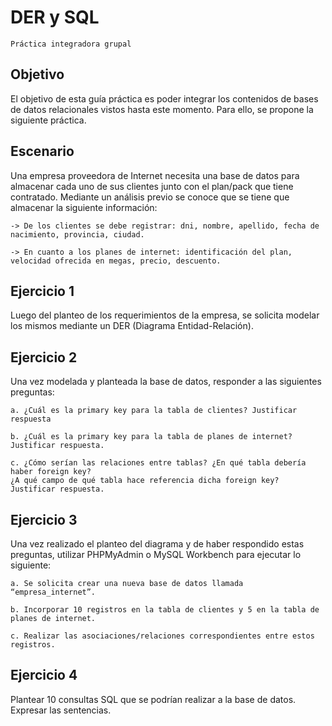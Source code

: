 # DER y SQL
    Práctica integradora grupal
## Objetivo

El objetivo de esta guía práctica es poder integrar los contenidos de bases de datos relacionales vistos hasta este momento. Para ello, se propone la siguiente práctica.

## Escenario
Una empresa proveedora de Internet necesita una base de datos para almacenar cada uno de sus clientes junto con el plan/pack que tiene contratado.
Mediante un análisis previo se conoce que se tiene que almacenar la siguiente información:

    -> De los clientes se debe registrar: dni, nombre, apellido, fecha de nacimiento, provincia, ciudad.

    -> En cuanto a los planes de internet: identificación del plan, velocidad ofrecida en megas, precio, descuento.
    
## Ejercicio 1
Luego del planteo de los requerimientos de la empresa, se solicita modelar los mismos mediante un DER (Diagrama Entidad-Relación).

## Ejercicio 2
Una vez modelada y planteada la base de datos, responder a las siguientes preguntas:

    a. ¿Cuál es la primary key para la tabla de clientes? Justificar respuesta

    b. ¿Cuál es la primary key para la tabla de planes de internet? Justificar respuesta.

    c. ¿Cómo serían las relaciones entre tablas? ¿En qué tabla debería haber foreign key? 
    ¿A qué campo de qué tabla hace referencia dicha foreign key? Justificar respuesta.

## Ejercicio 3
Una vez realizado el planteo del diagrama y de haber respondido estas preguntas, utilizar PHPMyAdmin o 
MySQL Workbench para ejecutar lo siguiente:

    a. Se solicita crear una nueva base de datos llamada “empresa_internet”. 

    b. Incorporar 10 registros en la tabla de clientes y 5 en la tabla de planes de internet.
    
    c. Realizar las asociaciones/relaciones correspondientes entre estos registros.

## Ejercicio 4
Plantear 10 consultas SQL que se podrían realizar a la base de datos. Expresar las sentencias.
